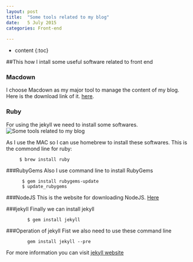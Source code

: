 ```yaml
---
layout: post
title:  "Some tools related to my blog"
date:   5 July 2015 
categories: Front-end
 
---
```


* content
{:toc}

##This how I intall some useful software related to front end

### Macdown
I choose Macdown as my major tool to manage the content of my blog. Here is the download link of it. [here](http://macdown.uranusjr.com).

### Ruby
For using the jekyll we need to install some softwares.
![Some tools related to my blog](http://s5.postimg.org/7osgpzoo7/jekyll.jpg)

As I use the MAC so I can use homebrew to install these softwares. This is the commond line for ruby: 
		 
		 $ brew install ruby
		 
###RubyGems
Also I use command line to install RubyGems

		  $ gem install rubygems-update
		  $ update_rubygems 
###NodeJS
This is the website for downloading NodeJS. [Here](https://nodejs.org/download/)

###jekyll
Finally we can install jekyll
	
			$ gem install jekyll
###Operation of jekyll
Fist we also need to use these command line 
	
			gem install jekyll --pre

For more information you can visit [jekyll website](http://jekyllrb.com/docs/home/)